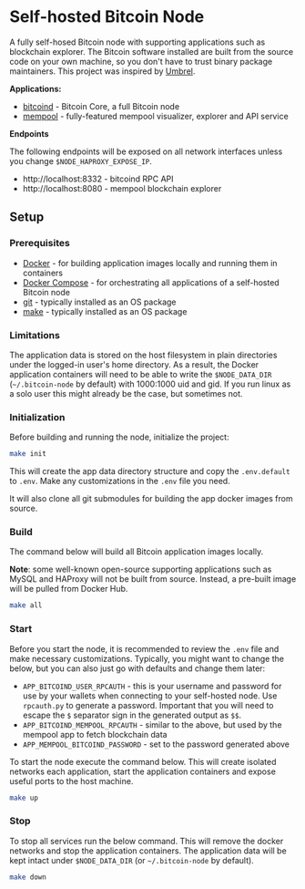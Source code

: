 # Self-hosted Bitcoin Node

A fully self-hosed Bitcoin node with supporting applications such as blockchain explorer.
The Bitcoin software installed are built from the source code on your own machine,
so you don't have to trust binary package maintainers.
This project was inspired by [Umbrel](https://github.com/getumbrel).

**Applications:**
* [bitcoind](https://github.com/lncm/docker-bitcoind) - Bitcoin Core, a full Bitcoin node
* [mempool](https://github.com/mempool/mempool) - fully-featured mempool visualizer, explorer and API service

**Endpoints**

The following endpoints will be exposed on all network interfaces unless you change `$NODE_HAPROXY_EXPOSE_IP`.
* http://localhost:8332 - bitcoind RPC API
* http://localhost:8080 - mempool blockchain explorer

## Setup

### Prerequisites

* [Docker](https://docs.docker.com/get-docker/) - for building application images locally and running them in containers
* [Docker Compose](https://docs.docker.com/compose/install/) - for orchestrating all applications of a self-hosted Bitcoin node
* [git](https://git-scm.com/) - typically installed as an OS package
* [make](https://www.gnu.org/software/make/) - typically installed as an OS package

### Limitations

The application data is stored on the host filesystem in plain directories under the logged-in user's home directory.
As a result, the Docker application containers will need to be able to write the `$NODE_DATA_DIR` (`~/.bitcoin-node` by default)
with 1000:1000 uid and gid. If you run linux as a solo user this might already be the case, but sometimes not.

### Initialization

Before building and running the node, initialize the project:
```bash
make init
```

This will create the app data directory structure and copy the `.env.default` to `.env`.
Make any customizations in the `.env` file you need.

It will also clone all git submodules for building the app docker images from source.

### Build

The command below will build all Bitcoin application images locally.

**Note**: some well-known open-source supporting applications such as MySQL and HAProxy will not be built from source.
Instead, a pre-built image will be pulled from Docker Hub.

```bash
make all
```

### Start

Before you start the node, it is recommended to review the `.env` file and make necessary customizations.
Typically, you might want to change the below, but you can also just go with defaults and change them later:
* `APP_BITCOIND_USER_RPCAUTH` - this is your username and password for use by your wallets when connecting to your self-hosted node. Use `rpcauth.py` to generate a password. Important that you will need to escape the `$` separator sign in the generated output as `$$`.
* `APP_BITCOIND_MEMPOOL_RPCAUTH` - similar to the above, but used by the mempool app to fetch blockchain data
* `APP_MEMPOOL_BITCOIND_PASSWORD` - set to the password generated above

To start the node execute the command below.
This will create isolated networks each application, start the application containers
and expose useful ports to the host machine.
```bash
make up
```

### Stop
To stop all services run the below command. This will remove the docker networks and stop the application containers.
The application data will be kept intact under `$NODE_DATA_DIR` (or `~/.bitcoin-node` by default).
```bash
make down
```
